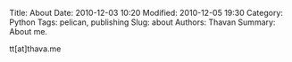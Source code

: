 Title: About 
Date: 2010-12-03 10:20
Modified: 2010-12-05 19:30
Category: Python
Tags: pelican, publishing
Slug: about
Authors: Thavan
Summary: About me.

tt[at]thava.me
